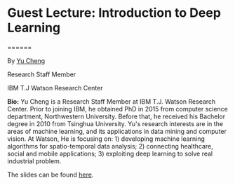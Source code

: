 # Guest Lecture: Introduction to Deep Learning 

======

By [Yu Cheng](https://sites.google.com/site/chengyu05/home)

Research Staff Member

IBM T.J Watson Research Center 

**Bio:** Yu Cheng is a Research Staff Member at IBM T.J. Watson Research Center. 
 Prior to joining IBM, he obtained PhD in 2015 from computer science department, 
 Northwestern University. Before that, he received his Bachelor degree in 2010 
 from Tsinghua University. Yu's research interests are in the areas of machine 
 learning, and its applications in data mining and computer vision. At Watson, 
 He is focusing on: 1) developing machine learning algorithms for spatio-temporal 
 data analysis; 2) connecting healthcare, social and mobile applications; 
 3) exploiting deep learning to solve real industrial problem. 

The slides can be found [here](https://github.com/jiayuzhou/CSE847-2016Spring/blob/master/notes/Lec12-DeepLearning/Intro_Deep_Learing_0331.pdf). 
